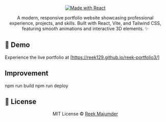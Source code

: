 <div align="center">



[![Made with React](https://img.shields.io/badge/Made%20with-React-61DAFB?style=flat-square&logo=react)](https://reactjs.org)

<p align="center">A modern, responsive portfolio website showcasing professional experience, projects, and skills. Built with React, Vite, and Tailwind CSS, featuring smooth animations and interactive 3D elements. ✨</p>

</div>


## 🚀 Demo

Experience the live portfolio at [https://reek129.github.io/reek-portfolio3/]

## Improvement

npm run build
npm run deploy


## 📄 License

<div align="center">

MIT License © [Reek Majumder](LICENSE)


</div>
